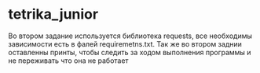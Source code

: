 # tetrika_junior

Во втором задание используется библиотека requests, все необходимы зависимости есть в фалей requiremetns.txt. Так же во втором заднии оставленны принты, чтобы следить за ходом выполнения программы и не переживать что она не работает
